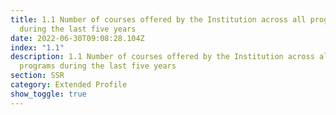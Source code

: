 ```yaml
---
title: 1.1 Number of courses offered by the Institution across all programs
  during the last five years
date: 2022-06-30T09:08:28.104Z
index: "1.1"
description: 1.1 Number of courses offered by the Institution across all
  programs during the last five years
section: SSR
category: Extended Profile
show_toggle: true
---
```

